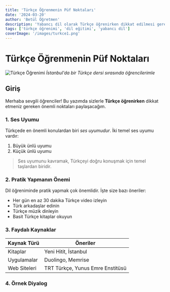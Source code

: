 ```yaml
---
title: 'Türkçe Öğrenmenin Püf Noktaları'
date: '2024-03-20'
author: 'Betül Öğretmen'
description: 'Yabancı dil olarak Türkçe öğrenirken dikkat edilmesi gereken önemli noktalar'
tags: ['türkçe öğrenimi', 'dil eğitimi', 'yabancı dil']
coverImage: '/images/turkce1.png'
---
```


# Türkçe Öğrenmenin Püf Noktaları

![Türkçe Öğrenimi](/images/turkce1.png)
*İstanbul'da bir Türkçe dersi sırasında öğrencilerimle*

## Giriş

Merhaba sevgili öğrenciler! Bu yazımda sizlerle **Türkçe öğrenirken** dikkat etmeniz gereken önemli noktaları paylaşacağım.

### 1. Ses Uyumu

Türkçede en önemli konulardan biri *ses uyumudur*. İki temel ses uyumu vardır:

1. Büyük ünlü uyumu
2. Küçük ünlü uyumu

> Ses uyumunu kavramak, Türkçeyi doğru konuşmak için temel taşlardan biridir.

### 2. Pratik Yapmanın Önemi

Dil öğreniminde pratik yapmak çok önemlidir. İşte size bazı öneriler:

- Her gün en az 30 dakika Türkçe video izleyin
- Türk arkadaşlar edinin
- Türkçe müzik dinleyin
- Basit Türkçe kitaplar okuyun

### 3. Faydalı Kaynaklar

| Kaynak Türü | Öneriler |
|-------------|----------|
| Kitaplar | Yeni Hitit, İstanbul |
| Uygulamalar | Duolingo, Memrise |
| Web Siteleri | TRT Türkçe, Yunus Emre Enstitüsü |

### 4. Örnek Diyalog 